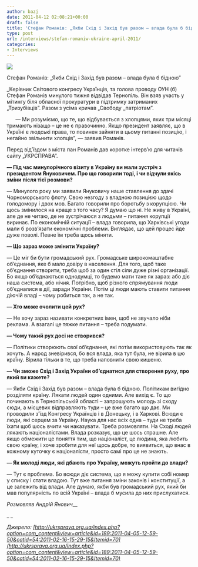```yaml
---
author: bazj
date: 2011-04-12 02:08:21+00:00
draft: false
title: 'Стефан Романів: „Якби Схід і Захід був разом – влада була б бідною”'
type: post
url: /interviews/stefan-romaniw-ukraine-april-2011/
categories:
- Interviews
---
```


[![](http://www.ozeukes.com/wp-content/uploads/2011/04/SRomaniv_Thumb.jpg)
](http://www.ozeukes.com/wp-content/uploads/2011/04/SRomaniv_Thumb.jpg)

Стефан Романів: „Якби Схід і Захід був разом – влада була б бідною”

_Керівник Світового конгресу Українців, та голова проводу ОУН (б) Стефан Романів минулого тижня відвідав Тернопіль. Він взяв участь у мітингу біля обласної прокуратури в підтримку затриманих „Тризубівців”. Разом з усіма кричав „Свободу _патріотам”.

      — Ми розуміємо, що те, що відбувається з хлопцями, яких три місяці тримають нізащо – це не є правочинно. Якщо президент заявляє, що в Україні є людські права, то повинен зайняти в цьому питанні позицію, і негайно звільнити хлопців”, — заявив Романів.

Перед від’їздом з міста пан Романів дав коротке інтерв’ю для читачів сайту „УКРСПРАВА”.

**— Під час минулорічного візиту в Україну ви мали зустріч з президентом Януковичем. Про що говорили тоді, і чи відчули якісь зміни після тієї розмови?**

— Минулого року ми заявили Януковичу наше ставлення до здачі Чорноморського флоту. Свою незгоду з владною позицією щодо голодомору і двох мов. Багато говорили про боротьбу з корупцією. Чи щось змінилося на краще з того часу? Я думаю що ні. Не живу в Україні, але де не читаю, де не зустрічаюся з людьми – питання корупції виринає. По економічній ситуації – влада говорила, що Харківські угоди мали б розв’язати економічні проблеми. Виглядає, що цей процес йде дуже поволі. Певне їм треба щось міняти.

**— Що зараз може змінити Україну?**

— Це міг би бути громадський рух. Громадське широкомаштабне об’єднання, яке б мало довіру в населення. Для того, щоб таке об’єднання створити, треба щоб за один стіл сіли дуже різні організації. Бо якщо об’єднаються однодумці, то будемо мати таке як зараз: або діє наша система, або нічия. Потрібно, щоб різного спрямування люди об’єдналися в дії, заради України. Потім ці люди мають ставити питання діючій владі – чому робиться так, а не так.

**— Хто може очолити цей рух?**

— Не хочу зараз називати конкретних імен, щоб не звучало ніби реклама. А взагалі це тяжке питання – треба подумати.

**— Чому такий рух досі не створився?**

— Політики створюють свої об’єднання, які потім використовують так як хочуть. А народ зневірився, бо вся влада, яка тут була, не вірила в цю країну. Вірила тільки в те, що треба наповнити свою кишеню.

**— Чи зможе Схід і Захід України об’єднатися для створення руху, про який ви кажете?**

— Якби Схід і Захід був разом – влада була б бідною. Політикам вигідно розділяти країну. Лякати людей один одними. Але вихід є. То що починають в Тернопільській області – запрошують молодь зі сходу сюди, а місцевих відправляють туди – це вже багато що дає. Ми проводили з'їзд Конгресу Українців і в Донецьку, і в Харкові. Всюди є люди, які серцем за Україну. Наука для нас всіх одна – туди не треба їхати щоб шось вчити чи наказувати. Треба розмовляти. На Сході людей лякають націоналістами. Влада розказує, що це шось страшне. Але якщо обмежити це поняття тим, що націоналіст, це людина, яка любить свою країну, і хоче зробити для неї щось добре, то виявиться, що внас в кожному куточку є націоналісти, просто самі про це не знають.

**— Як молоді люди, які дбають про Україну, можуть пройти до влади?**

— Тут є проблема. Бо всюди діє система, що я можу купити собі номер у списку і стати владою. Тут вже питання зміни законів і конституції, а це залежить від влади. Але думаю, якби був громадський рух, який би мав популярність по всій Україні – влада б мусила до них прислухатися.

_Розмовляв Андрій Янович___

_ _

_Джерело: [http://ukrsprava.org.ua/index.php?option=com_content&view=article&id=189:2011-04-05-12-59-50&catid=54:2011-02-16-15-29-15&Itemid=70](http://ukrsprava.org.ua/index.php?option=com_content&view=article&id=189:2011-04-05-12-59-50&catid=54:2011-02-16-15-29-15&Itemid=70)_

 
